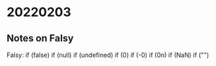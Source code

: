 # 20220203


## Notes on Falsy
Falsy: 
if (false)
if (null)
if (undefined)
if (0)
if (-0)
if (0n)
if (NaN)
if ("")
